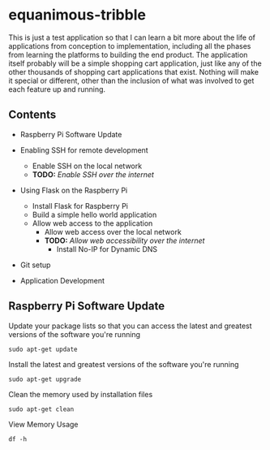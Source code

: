 # equanimous-tribble

This is just a test application so that I can learn a bit more about the life of applications from conception to implementation, including all the phases from learning the platforms to building the end product. The application itself probably will be a simple shopping cart application, just like any of the other thousands of shopping cart applications that exist. Nothing will make it special or different, other than the inclusion of what was involved to get each feature up and running.

## Contents
* Raspberry Pi Software Update
* Enabling SSH for remote development
  * Enable SSH on the local network
  * **TODO:** *Enable SSH over the internet*

* Using Flask on the Raspberry Pi
  * Install Flask for Raspberry Pi
  * Build a simple hello world application
  * Allow web access to the application
    * Allow web access over the local network
    * **TODO:** *Allow web accessibility over the internet*
      * Install No-IP for Dynamic DNS

* Git setup
* Application Development


## Raspberry Pi Software Update
Update your package lists so that you can access the latest and greatest versions of the software you're running

    sudo apt-get update

Install the latest and greatest versions of the software you're running

    sudo apt-get upgrade

Clean the memory used by installation files

    sudo apt-get clean

View Memory Usage

    df -h



